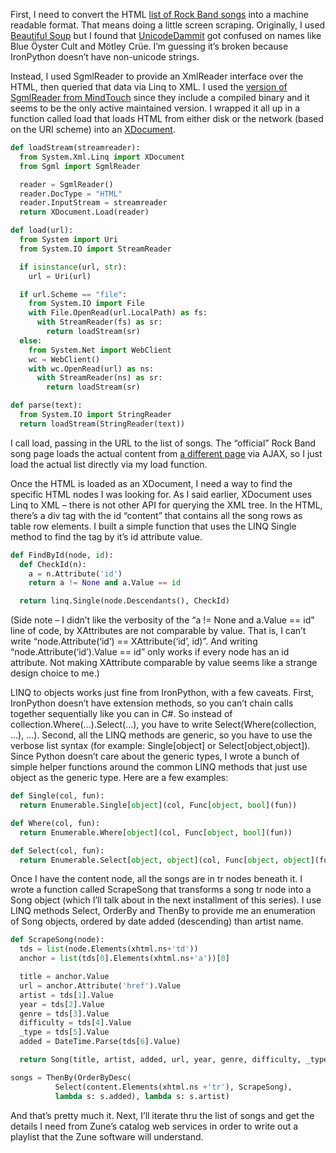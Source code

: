 First, I need to convert the HTML [list of Rock Band
songs](http://www.rockband.com/music/songs) into a machine readable
format. That means doing a little screen scraping. Originally, I used
[Beautiful Soup](http://www.crummy.com/software/BeautifulSoup/) but I
found that
[UnicodeDammit](http://www.crummy.com/software/BeautifulSoup/documentation.html#Beautiful%20Soup%20Gives%20You%20Unicode,%20Dammit)
got confused on names like Blue Öyster Cult and Mötley Crüe. I’m
guessing it’s broken because IronPython doesn’t have non-unicode
strings.

Instead, I used SgmlReader to provide an XmlReader interface over the
HTML, then queried that data via Linq to XML. I used the [version of
SgmlReader from
MindTouch](http://wiki.developer.mindtouch.com/Community/SgmlReader)
since they include a compiled binary and it seems to be the only active
maintained version. I wrapped it all up in a function called load that
loads HTML from either disk or the network (based on the URI scheme)
into an
[XDocument](http://msdn.microsoft.com/en-us/library/system.xml.linq.xdocument.aspx).

``` python
def loadStream(streamreader):
  from System.Xml.Linq import XDocument
  from Sgml import SgmlReader

  reader = SgmlReader()
  reader.DocType = "HTML"
  reader.InputStream = streamreader
  return XDocument.Load(reader)

def load(url):
  from System import Uri
  from System.IO import StreamReader

  if isinstance(url, str):
    url = Uri(url)

  if url.Scheme == "file":
    from System.IO import File
    with File.OpenRead(url.LocalPath) as fs:
      with StreamReader(fs) as sr:
        return loadStream(sr)
  else:
    from System.Net import WebClient
    wc = WebClient()
    with wc.OpenRead(url) as ns:
      with StreamReader(ns) as sr:
        return loadStream(sr)

def parse(text):
  from System.IO import StringReader
  return loadStream(StringReader(text))
```

I call load, passing in the URL to the list of songs. The “official”
Rock Band song page loads the actual content from [a different
page](http://www.rockband.com/music/getSearchResultsTable_Ajax?sort_on=songs.NAME&sort_order=asc)
via AJAX, so I just load the actual list directly via my load function.

Once the HTML is loaded as an XDocument, I need a way to find the
specific HTML nodes I was looking for. As I said earlier, XDocument uses
Linq to XML – there is not other API for querying the XML tree. In the
HTML, there’s a div tag with the id “content” that contains all the song
rows as table row elements. I built a simple function that uses the LINQ
Single method to find the tag by it’s id attribute value.

``` python
def FindById(node, id):
  def CheckId(n):
    a = n.Attribute('id')
    return a != None and a.Value == id

  return linq.Single(node.Descendants(), CheckId)
```

(Side note – I didn’t like the verbosity of the “a != None and a.Value == id” line of code, by XAttributes
are not comparable by value. That is, I can’t write
“node.Attribute(‘id’) == XAttribute(‘id’, id)”. And writing
“node.Attribute(‘id’).Value == id” only works if every node has an id
attribute. Not making XAttribute comparable by value seems like a
strange design choice to me.)

LINQ to objects works just fine from IronPython, with a few caveats.
First, IronPython doesn’t have extension methods, so you can’t chain
calls together sequentially like you can in C\#. So instead of
collection.Where(…).Select(…), you have to write
Select(Where(collection, …), …). Second, all the LINQ methods are
generic, so you have to use the verbose list syntax (for example:
Single[object] or Select[object,object]). Since Python doesn’t care
about the generic types, I wrote a bunch of simple helper functions
around the common LINQ methods that just use object as the generic type.
Here are a few examples:

``` python
def Single(col, fun):
  return Enumerable.Single[object](col, Func[object, bool](fun))

def Where(col, fun):
  return Enumerable.Where[object](col, Func[object, bool](fun))

def Select(col, fun):
  return Enumerable.Select[object, object](col, Func[object, object](fun))
```

Once I have the content node, all the songs are in tr nodes beneath it.
I wrote a function called ScrapeSong that transforms a song tr node into
a Song object (which I’ll talk about in the next installment of this
series). I use LINQ methods Select, OrderBy and ThenBy to provide me an
enumeration of Song objects, ordered by date added (descending) than
artist name.

``` python
def ScrapeSong(node):
  tds = list(node.Elements(xhtml.ns+'td'))
  anchor = list(tds[0].Elements(xhtml.ns+'a'))[0]

  title = anchor.Value
  url = anchor.Attribute('href').Value
  artist = tds[1].Value
  year = tds[2].Value
  genre = tds[3].Value
  difficulty = tds[4].Value
  _type = tds[5].Value
  added = DateTime.Parse(tds[6].Value)

  return Song(title, artist, added, url, year, genre, difficulty, _type)

songs = ThenBy(OrderByDesc(
          Select(content.Elements(xhtml.ns +'tr'), ScrapeSong),
          lambda s: s.added), lambda s: s.artist)
```

And that’s pretty much it. Next, I’ll iterate thru the list of songs and
get the details I need from Zune’s catalog web services in order to
write out a playlist that the Zune software will understand.
